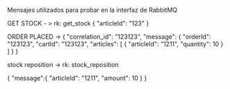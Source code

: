 Mensajes utilizados para probar en la interfaz de RabbitMQ

GET STOCK - >
rk: get_stock
{
"articleId": "123"
}

ORDER PLACED ->
{
"correlation_id": "123123",
"message": {
"orderId": "123123",
"cartId": "123123",
"articles": [
{
"articleId": "1211",
"quantity": 10
}
]
}
}

stock reposition ->
rk: stock_reposition

{
"message":{
"articleId": "1211",
"amount": 10
}
}
